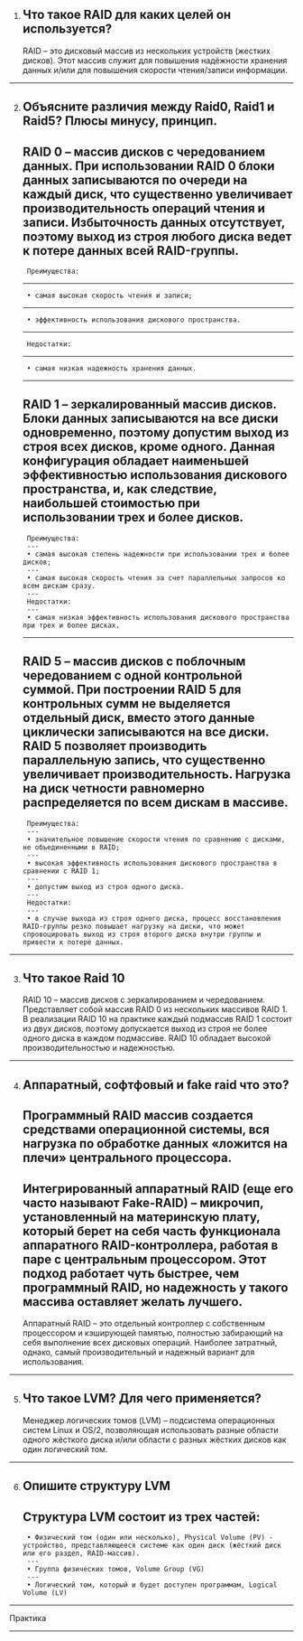 1. Что такое RAID для каких целей он используется?
	---
	RAID – это дисковый массив из нескольких устройств (жестких дисков). Этот массив служит для повышения надёжности хранения данных и/или для повышения скорости чтения/записи информации.

---

2. Объясните различия между Raid0, Raid1 и Raid5? Плюсы минусу, принцип.
	---
	RAID 0 – массив дисков с чередованием данных. При использовании RAID 0 блоки данных записываются по очереди на каждый диск, что существенно увеличивает производительность операций чтения и записи. Избыточность данных отсутствует, поэтому выход из строя любого диска ведет к потере данных всей RAID-группы.
	---
		Преимущества:
	---
		• самая высокая скорость чтения и записи;
	---
		• эффективность использования дискового пространства.
	---
		Недостатки:
    ---
		• самая низкая надежность хранения данных.
	---
	RAID 1 – зеркалированный массив дисков. Блоки данных записываются на все диски одновременно, поэтому допустим выход из строя всех дисков, кроме одного. Данная конфигурация обладает наименьшей эффективностью использования дискового пространства, и, как следствие, наибольшей стоимостью при использовании трех и более дисков.
	---
		Преимущества:
		---
		• самая высокая степень надежности при использовании трех и более дисков;
		---
		• самая высокая скорость чтения за счет параллельных запросов ко всем дискам сразу.
		---
		Недостатки:
		---
		• самая низкая эффективность использования дискового пространства при трех и более дисках.
	---
	RAID 5 – массив дисков с поблочным чередованием с одной контрольной суммой. При построении RAID 5 для контрольных сумм не выделяется отдельный диск, вместо этого данные циклически записываются на все диски. RAID 5 позволяет производить параллельную запись, что существенно увеличивает производительность. Нагрузка на диск четности равномерно распределяется по всем дискам в массиве.
	---
		Преимущества:
		---
		• значительное повышение скорости чтения по сравнению с дисками, не объединенными в RAID;
		---
		• высокая эффективность использования дискового пространства в сравнении с RAID 1;
		---
		• допустим выход из строя одного диска.
		---
		Недостатки:
		---
		• в случае выхода из строя одного диска, процесс восстановления RAID-группы резко повышает нагрузку на диски, что может спровоцировать выход из строя второго диска внутри группы и привести к потере данных.

---

3. Что такое Raid 10
	---
	RAID 10 – массив дисков с зеркалированием и чередованием. Представляет собой массив RAID 0 из нескольких массивов RAID 1. В реализации RAID 10 на практике каждый подмассив RAID 1 состоит из двух дисков, поэтому допускается выход из строя не более одного диска в каждом подмассиве. RAID 10 обладает высокой производительностью и надежностью.

---

4. Аппаратный, софтфовый и fake raid что это?
	---
	Программный RAID массив создается средствами операционной системы, вся нагрузка по обработке данных «ложится на плечи» центрального процессора.
	---
	Интегрированный аппаратный RAID (еще его часто называют Fake-RAID) – микрочип, установленный на материнскую плату, который берет на себя часть функционала аппаратного RAID-контроллера, работая в паре с центральным процессором. Этот подход работает чуть быстрее, чем программный RAID, но надежность у такого массива оставляет желать лучшего.
	---
	Аппаратный RAID – это отдельный контроллер с собственным процессором и кэширующей памятью, полностью забирающий на себя выполнение всех дисковых операций. Наиболее затратный, однако, самый производительный и надежный вариант для использования.

---

5. Что такое LVM? Для чего применяется?
	---
	Менеджер логических томов (LVM) – подсистема операционных систем Linux и OS/2, позволяющая использовать разные области одного жёсткого диска и/или области с разных жёстких дисков как один логический том.

---

6. Опишите структуру LVM
	---
	Структура LVM состоит из трех частей:
    ---
		• Физический том (один или несколько), Physical Volume (PV) - устройство, представляющееся системе как один диск (жёсткий диск или его раздел, RAID-массив).
		---
		• Группа физических томов, Volume Group (VG)
		---
		• Логический том, который и будет доступен программам, Logical Volume (LV)
		
---

Практика

---

